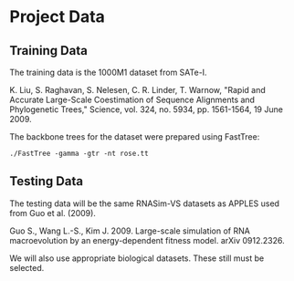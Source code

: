 # Project Data

## Training Data

The training data is the 1000M1 dataset from SATe-I.

K. Liu, S. Raghavan, S. Nelesen, C. R. Linder, T. Warnow, "Rapid and Accurate Large-Scale Coestimation of Sequence Alignments and Phylogenetic Trees," Science, vol. 324, no. 5934, pp. 1561-1564, 19 June 2009.

The backbone trees for the dataset were prepared using FastTree:
```
./FastTree -gamma -gtr -nt rose.tt
```

## Testing Data

The testing data will be the same RNASim-VS datasets as APPLES used from Guo et al. (2009).

Guo S., Wang L.-S., Kim J. 2009. Large-scale simulation of RNA macroevolution by an energy-dependent fitness model. arXiv 0912.2326.

We will also use appropriate biological datasets. These still must be selected.
